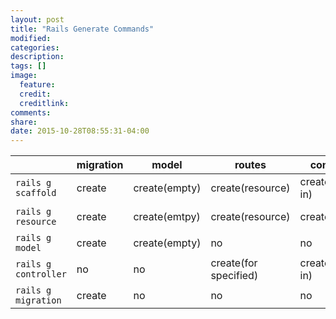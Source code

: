 ```yaml
---
layout: post
title: "Rails Generate Commands"
modified:
categories: 
description:
tags: []
image:
  feature:
  credit:
  creditlink:
comments:
share:
date: 2015-10-28T08:55:31-04:00
---
```


|                    |migration|model        |routes               |controller       |views                |helpers      |
|--------------------|---------|-------------|---------------------|-----------------|---------------------|-------------|
|`rails g scaffold`  |create   |create(empty)|create(resource)     |create(filled in)|create views and form|create(empty)|
|`rails g resource`  |create   |create(emtpy)|create(resource)     |create(empty)    |create(empty folder) |create(empty)|
|`rails g model`     |create   |create(empty)|no                   |no               |no                   |no           |
|`rails g controller`|no       |no           |create(for specified)|create(filled in)|create(for specified)|create(empty)|
|`rails g migration` |create   |no           |no                   |no               |no                   |no           |


